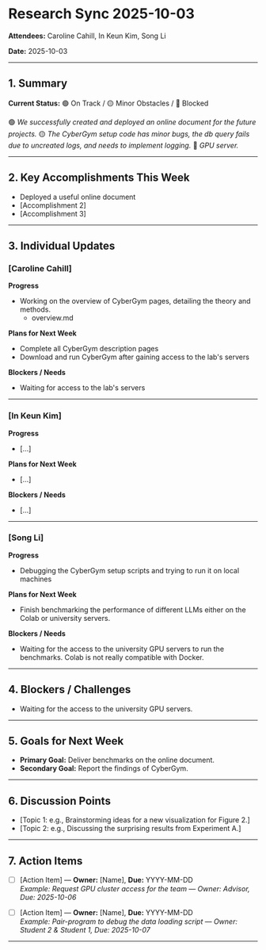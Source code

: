 # Research Sync 2025-10-03 

**Attendees:** Caroline Cahill, In Keun Kim, Song Li

**Date:** 2025-10-03 

---

## 1. Summary
**Current Status:** 🟢 On Track / 🟡 Minor Obstacles / 🔴 Blocked  

🟢 *We successfully created and deployed an online document for the future projects.*
🟡 *The CyberGym setup code has minor bugs, the db query fails due to uncreated logs, and needs to implement logging.*
🔴 *GPU server.*

---

## 2. Key Accomplishments This Week
- Deployed a useful online document 
- [Accomplishment 2]  
- [Accomplishment 3]  

---

## 3. Individual Updates

### [Caroline Cahill]  
**Progress**  
- Working on the overview of CyberGym pages, detailing the theory and methods.
  - overview.md

**Plans for Next Week**  
- Complete all CyberGym description pages
- Download and run CyberGym after gaining access to the lab's servers

**Blockers / Needs**  
- Waiting for access to the lab's servers

---


### [In Keun Kim]
**Progress**  
- [...]  

**Plans for Next Week**  
- [...]  

**Blockers / Needs**  
- [...]  


---

### [Song Li]  
**Progress**  
- Debugging the CyberGym setup scripts and trying to run it on local machines  

**Plans for Next Week**  
- Finish benchmarking the performance of different LLMs either on the Colab or university servers. 

**Blockers / Needs**  
- Waiting for the access to the university GPU servers to run the benchmarks. Colab is not really compatible with Docker.

---

## 4. Blockers / Challenges 
- Waiting for the access to the university GPU servers.

---

## 5. Goals for Next Week
- **Primary Goal:** Deliver benchmarks on the online document. 
- **Secondary Goal:** Report the findings of CyberGym.

---

## 6. Discussion Points
- [Topic 1: e.g., Brainstorming ideas for a new visualization for Figure 2.]  
- [Topic 2: e.g., Discussing the surprising results from Experiment A.]   

---

## 7. Action Items
- [ ] [Action Item] — **Owner:** [Name], **Due:** YYYY-MM-DD  
  *Example: Request GPU cluster access for the team — Owner: Advisor, Due: 2025-10-06*  

- [ ] [Action Item] — **Owner:** [Name], **Due:** YYYY-MM-DD  
  *Example: Pair-program to debug the data loading script — Owner: Student 2 & Student 1, Due: 2025-10-07*  

---